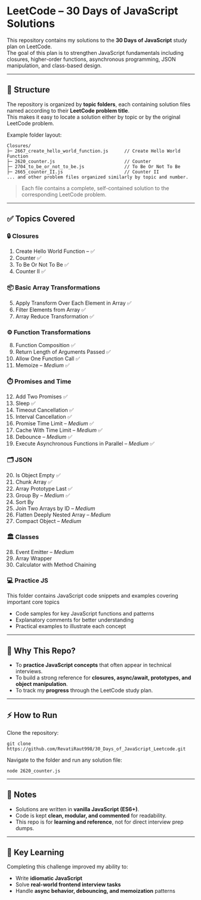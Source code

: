 # LeetCode – 30 Days of JavaScript Solutions

This repository contains my solutions to the **30 Days of JavaScript** study plan on LeetCode.  
The goal of this plan is to strengthen JavaScript fundamentals including closures, higher-order functions, asynchronous programming, JSON manipulation, and class-based design.

---

## 📂 Structure

The repository is organized by **topic folders**, each containing solution files named according to their **LeetCode problem title**.  
This makes it easy to locate a solution either by topic or by the original LeetCode problem.

Example folder layout:

```
Closures/
├─ 2667_create_hello_world_function.js      // Create Hello World Function
├─ 2620_counter.js                          // Counter
├─ 2704_to_be_or_not_to_be.js               // To Be Or Not To Be
├─ 2665_counter_II.js                       // Counter II
... and other problem files organized similarly by topic and number.
```
> Each file contains a complete, self-contained solution to the corresponding LeetCode problem.  

---

## ✅ Topics Covered

### 🔒 **Closures**
1. Create Hello World Function – ✅  
2. Counter ✅  
3. To Be Or Not To Be ✅  
4. Counter II ✅  

### 📦 **Basic Array Transformations**
5. Apply Transform Over Each Element in Array ✅
6. Filter Elements from Array ✅
7. Array Reduce Transformation ✅

### ⚙️ **Function Transformations**
8. Function Composition ✅
9. Return Length of Arguments Passed ✅  
10. Allow One Function Call ✅  
11. Memoize – *Medium* ✅

### ⏱️ **Promises and Time**
12. Add Two Promises ✅
13. Sleep ✅
14. Timeout Cancellation ✅
15. Interval Cancellation ✅
16. Promise Time Limit – *Medium* ✅
17. Cache With Time Limit – *Medium* ✅ 
18. Debounce – *Medium* ✅
19. Execute Asynchronous Functions in Parallel – *Medium* ✅

### 🗂️ **JSON**
20. Is Object Empty ✅
21. Chunk Array ✅
22. Array Prototype Last ✅
23. Group By – *Medium* ✅
24. Sort By  
25. Join Two Arrays by ID – *Medium*  
26. Flatten Deeply Nested Array – *Medium*  
27. Compact Object – *Medium*  

### 🏛️ **Classes**
28. Event Emitter – *Medium*  
29. Array Wrapper  
30. Calculator with Method Chaining  

### 💻 **Practice JS**
This folder contains JavaScript code snippets and examples covering important core topics
- Code samples for key JavaScript functions and patterns
- Explanatory comments for better understanding
- Practical examples to illustrate each concept

---

## 🎯 Why This Repo?

- To **practice JavaScript concepts** that often appear in technical interviews.  
- To build a strong reference for **closures, async/await, prototypes, and object manipulation**.  
- To track my **progress** through the LeetCode study plan.  

---

## ⚡ How to Run

Clone the repository:
```
git clone https://github.com/RevatiRaut998/30_Days_of_JavaScript_Leetcode.git
```

Navigate to the folder and run any solution file:
```
node 2620_counter.js  
```

---

## 📌 Notes

- Solutions are written in **vanilla JavaScript (ES6+)**.
- Code is kept **clean, modular, and commented** for readability.
- This repo is for **learning and reference**, not for direct interview prep dumps.

---

## 🔑 Key Learning

Completing this challenge improved my ability to:
- Write **idiomatic JavaScript**  
- Solve **real-world frontend interview tasks**  
- Handle **async behavior, debouncing, and memoization** patterns  

